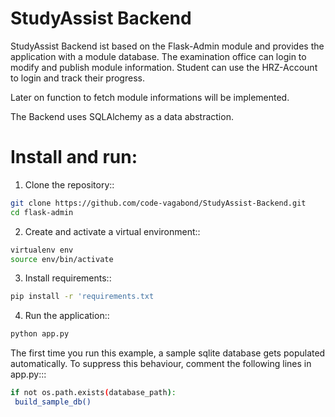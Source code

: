 # StudyAssist Backend #

StudyAssist Backend ist based on the Flask-Admin module and provides the application with a module database. The examination office can login to modify and publish module information. Student can use the HRZ-Account to login and track their progress.

Later on function to fetch module informations will be implemented. 

The Backend uses SQLAlchemy as a data abstraction.

# Install and run:

1. Clone the repository::

```sh
git clone https://github.com/code-vagabond/StudyAssist-Backend.git
cd flask-admin
```

2. Create and activate a virtual environment::

```sh
virtualenv env
source env/bin/activate
```

3. Install requirements::
```sh
pip install -r 'requirements.txt
```

4. Run the application::
```sh
python app.py
```

The first time you run this example, a sample sqlite database gets populated automatically. To suppress this behaviour,
comment the following lines in app.py:::
```sh
if not os.path.exists(database_path):
 build_sample_db()
```
